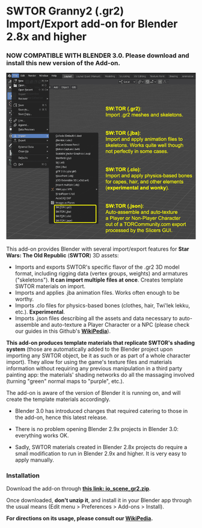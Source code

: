 # SWTOR Granny2 (.gr2) Import/Export add-on for Blender 2.8x and higher

### NOW COMPATIBLE WITH BLENDER 3.0. Please download and install this new version of the Add-on.

![](https://github.com/SWTOR-Slicers/WikiPedia/blob/main/images/readme_gr2_addon_010.png)

This add-on provides Blender with several import/export features for **Star Wars: The Old Republic** (**SWTOR**) 3D assets:

* Imports and exports SWTOR's specific flavor of the .gr2 3D model format, including rigging data (vertex groups, weights) and armatures ("skeletons"). **It can import multiple files at once**. Creates template SWTOR materials on import.
* Imports and applies .jba animation files. Works often enough to be worthy.
* Imports .clo files for physics-based bones (clothes, hair, Twi'lek lekku, etc.). **Experimental**.
* Imports .json files describing all the assets and data necessary to auto-assemble and auto-texture a Player Character or a NPC (please check our guides in this Github's [**WikiPedia**](https://github.com/SWTOR-Slicers/WikiPedia/other-repositories/gr2-plugin/gr2_addon_010.png)).

**This add-on produces template materials that replicate SWTOR's shading system** (those are automatically added to the Blender project upon importing any SWTOR object, be it as such or as part of a whole character import). They allow for using the game's texture files and materials information without requiring any previous manipulation in a third party painting app: the materials' shading networks do all the massaging involved (turning "green" normal maps to "purple", etc.).

The add-on is aware of the version of Blender it is running on, and will create the template materials accordingly.

* Blender 3.0 has introduced changes that required catering to those in the add-on, hence this latest release.

* There is no problem opening Blender 2.9x projects in Blender 3.0: everything works OK.

* Sadly, SWTOR materials created in Blender 2.8x projects do require a small modification to run in Blender 2.9x and higher. It is very easy to apply manually.

### Installation

Download the add-on through [**this link: io_scene_gr2.zip**](https://github.com/SWTOR-Slicers/Granny2-Plug-In-Blender-2.8x/raw/master/io_scene_gr2.zip).

Once downloaded, **don't unzip it**, and install it in your Blender app through the usual means (Edit menu > Preferences > Add-ons > Install).

**For directions on its usage, please consult our [**WikiPedia**](https://github.com/SWTOR-Slicers/WikiPedia/wiki).**
